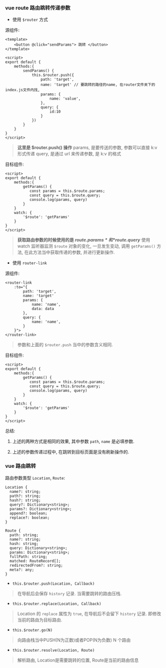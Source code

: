### vue route 路由跳转传递参数

- 使用 `$router` 方式

源组件:

```
<template>
    <button @click="sendParams"> 跳转 </button> 
</template>

<script>
export default {
    methods:{
        sendParams() {
            this.$router.push({
                path: 'target', 
                name: 'target' // 要跳转的路径的name, 在router文件夹下的 index.js文件内找,
                params: { 
                    name: 'value', 
                },
                query: {
                    id:10
                }
            })
        }
    }
}
</script>
```

> **这里是 $router.push() 操作**
> params, 是要传送的参数, 参数可以直接 k:v 形式传递
> query, 是通过 url 来传递参数, 是 k:v 的格式


目标组件:

```
<script>
export default {
    methods:{
        getParams() {
           const params = this.$route.params;
           const query = this.$route.query;
           console.log(params, query)
        }
    }
    watch: {
        '$route': 'getParams'
    }
}
</script>
```

> **获取路由参数的时候使用的是 *$route.params* 和 *$route.query***
> 使用 watch 监听器监测 `$route` 对象的变化, 一旦发生变动, 调用 `getParams()` 方法, 在此方法当中获取传递的参数, 并进行更新操作.

- 使用 `router-link` 

源组件:

```
<router-link 
    :to="{
        path: 'target',
        name: 'target'
        params: { 
            name: 'name', 
            data: data
        },
        query: {
            name: 'name', 
        }
    }">
</router-link>
```

> 参数和上面的 `$router.push` 当中的参数含义相同.

目标组件:

```
<script>
export default {
    methods:{
        getParams() {
           const params = this.$route.params;
           const query = this.$route.query;
           console.log(params, query)
        }
    }
    watch: {
        '$route': 'getParams'
    }
}
</script>
```


总结:

1. 上述的两种方式是相同的效果, 其中参数 `path`, `name` 是必填参数. 

2. 上述的参数传递过程中, 在跳转到目标页面是没有刷新操作的.


### vue 路由跳转

路由参数类型 `Location`, `Route`:
```
Location {
  name?: string;
  path?: string;
  hash?: string;
  query?: Dictionary<string>;
  params?: Dictionary<string>;
  append?: boolean;
  replace?: boolean;
}

Route {
  path: string;
  name?: string;
  hash: string;
  query: Dictionary<string>;
  params: Dictionary<string>;
  fullPath: string;
  matched: RouteRecord[];
  redirectedFrom?: string;
  meta?: any;
}
```


- `this.$router.push(Location, Callback)`

> 在导航后会保存 `history` 记录. 当需要跳转的路由压栈.

- `this.$router.replace(Location, Callback)`

> Location 的 `replace` 属性为 `true`, 在导航后不会留下 `history` 记录. 即修改当前的路由为目标路由.

- `this.$router.go(N)`

> 向路由栈当中PUSH(N为正数)或者POP(N为负数) N 个路由

- `this.$router.resolve(Location, Route)`

> 解析路由, Location是需要跳转的位置, Route是当前的路由信息
